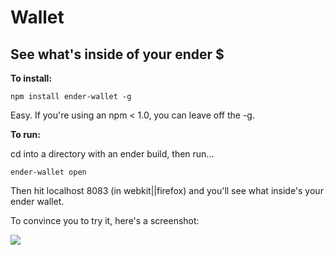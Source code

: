 Wallet
===

See what's inside of your ender $
-------

__To install:__

    npm install ender-wallet -g

Easy. If you're using an npm < 1.0, you can leave off the -g.

__To run:__

cd into a directory with an ender build, then run...

    ender-wallet open

Then hit localhost 8083 (in webkit||firefox) and you'll see what inside's your ender wallet.
    
To convince you to try it, here's a screenshot:

<img src="https://github.com/stenson/wallet/raw/master/app/screenshot.png"/>